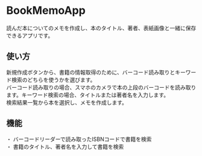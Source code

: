# BookMemoApp
読んだ本についてのメモを作成し、本のタイトル、著者、表紙画像と一緒に保存できるアプリです。  
## 使い方
新規作成ボタンから、書籍の情報取得のために、バーコード読み取りとキーワード検索のどちらを使うかを選びます。<br>
バーコード読み取りの場合、スマホのカメラで本の上段のバーコードを読み取ります。キーワード検索の場合、タイトルまたは著者名を入力します。<br>
検索結果一覧から本を選択し、メモを作成します。
## 機能
・ バーコードリーダーで読み取ったISBNコードで書籍を検索<br>
・ 書籍のタイトル、著者名を入力して書籍を検索
